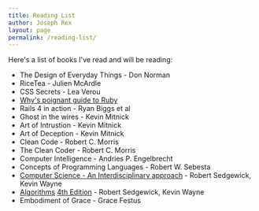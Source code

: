 ```yaml
---
title: Reading List
author: Joseph Rex
layout: page
permalink: /reading-list/
---
```

Here's a list of books I've read and will be reading:

- The Design of Everyday Things - Don Norman
- RiceTea - Julien McArdle
- CSS Secrets - Lea Verou
- [Why's poignant guide to Ruby][1]
- Rails 4 in action - Ryan Biggs et al
- Ghost in the wires - Kevin Mitnick
- Art of Intrustion - Kevin Mitnick
- Art of Deception - Kevin Mitnick
- Clean Code - Robert C. Morris
- The Clean Coder - Robert C. Morris
- Computer Intelligence - Andries P. Engelbrecht
- Concepts of Programming Languages - Robert W. Sebesta
- [Computer Science - An Interdisciplinary approach][10] - Robert Sedgewick, Kevin Wayne
- [Algorithms][11] [4th Edition][12] - Robert Sedgewick, Kevin Wayne
- Embodiment of Grace - Grace Festus

[1]:http://mislav.uniqpath.com/poignant-guide/
[10]:https://www.amazon.com/gp/product/0134076427/
[11]:https://www.amazon.com/gp/product/032157351X/
[12]:http://algs4.cs.princeton.edu/home/

